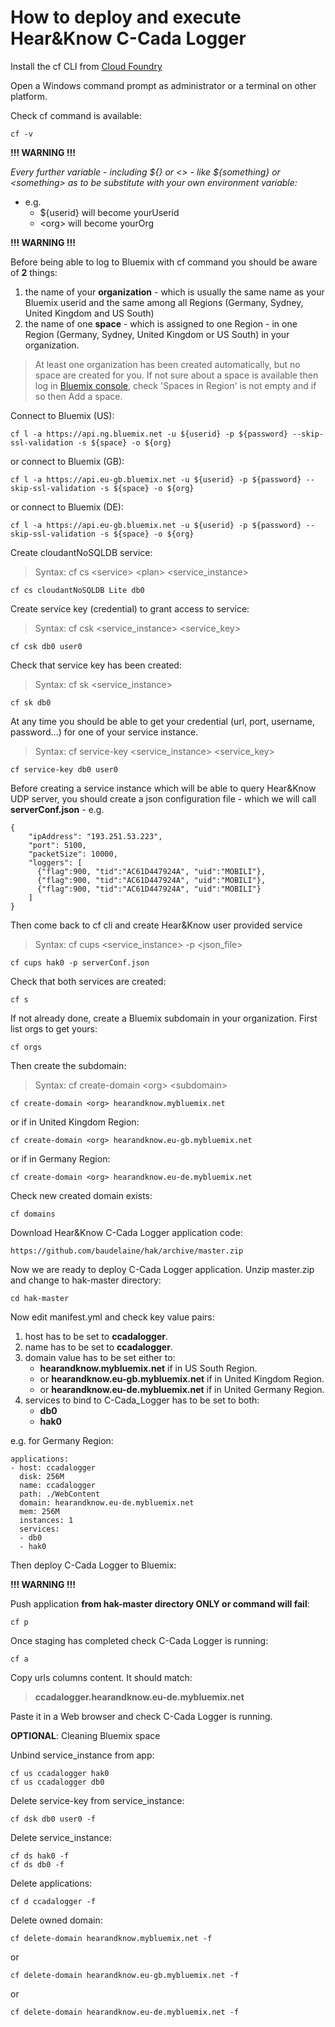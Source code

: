# How to deploy and execute Hear&Know C-Cada Logger

Install the cf CLI from [Cloud Foundry](https://docs.cloudfoundry.org/cf-cli/install-go-cli.html)

Open a Windows command prompt as administrator or a terminal on other platform.

Check cf command is available:
```
cf -v
```

**!!! WARNING !!!**

*Every further variable - including ${} or <> - like ${something} or \<something\> 
as to be substitute with your own environment variable:*

* e.g.
  * ${userid} will become yourUserid
  * \<org\> will become yourOrg

**!!! WARNING !!!**

Before being able to log to Bluemix with cf command you should be aware of **2** things:
  1. the name of your **organization** - which is usually the same name as your Bluemix userid and the same among all Regions (Germany, Sydney, United Kingdom and US South)
  2. the name of one **space** - which is assigned to one Region - in one Region (Germany, Sydney, United Kingdom or US South) in your organization.

> At least one organization has been created automatically, but no space are created for you.
If not sure about a space is available then log in [Bluemix console](https://console.bluemix.net/account/manage-orgs),
check 'Spaces in Region' is not empty and if so then Add a space.

Connect to Bluemix (US):
```
cf l -a https://api.ng.bluemix.net -u ${userid} -p ${password} --skip-ssl-validation -s ${space} -o ${org}
```
or connect to Bluemix (GB):
```
cf l -a https://api.eu-gb.bluemix.net -u ${userid} -p ${password} --skip-ssl-validation -s ${space} -o ${org}
```
or connect to Bluemix (DE):
```
cf l -a https://api.eu-gb.bluemix.net -u ${userid} -p ${password} --skip-ssl-validation -s ${space} -o ${org}
```

Create cloudantNoSQLDB service:
> Syntax: cf cs \<service\> \<plan\> <service_instance>
```
cf cs cloudantNoSQLDB Lite db0
```

Create service key (credential) to grant access to service:
> Syntax: cf csk <service_instance> <service_key>
```
cf csk db0 user0
```

Check that service key has been created:
> Syntax: cf sk <service_instance>
```
cf sk db0
```

At any time you should be able to get your credential (url, port, username, password...) for one of your service instance.
> Syntax: cf service-key <service_instance> <service_key>
```
cf service-key db0 user0
```

Before creating a service instance which will be able to query Hear&Know UDP server, you should create a json configuration file - which we will call **serverConf.json** - e.g.
```
{
	"ipAddress": "193.251.53.223",
	"port": 5100,
	"packetSize": 10000,
	"loggers": [
	  {"flag":900, "tid":"AC61D447924A", "uid":"MOBILI"},
	  {"flag":900, "tid":"AC61D447924A", "uid":"MOBILI"},
	  {"flag":900, "tid":"AC61D447924A", "uid":"MOBILI"}
	]
}
```

Then come back to cf cli and create Hear&Know user provided service
> Syntax: cf cups <service_instance> -p \<json_file\>
```
cf cups hak0 -p serverConf.json
```

Check that both services are created:
```
cf s
```

If not already done, create a Bluemix subdomain in your organization.
First list orgs to get yours:
```
cf orgs
```
Then create the subdomain:
> Syntax: cf create-domain \<org\> \<subdomain\>
```
cf create-domain <org> hearandknow.mybluemix.net
```
or if in United Kingdom Region:
```
cf create-domain <org> hearandknow.eu-gb.mybluemix.net
```
or if in Germany Region:
```
cf create-domain <org> hearandknow.eu-de.mybluemix.net
```

Check new created domain exists:
```
cf domains
```

Download Hear&Know C-Cada Logger application code:
```
https://github.com/baudelaine/hak/archive/master.zip
```

Now we are ready to deploy C-Cada Logger application.
Unzip master.zip and change to hak-master directory:
```
cd hak-master
```

Now edit manifest.yml and check key value pairs:
1. host has to be set to **ccadalogger**.
2. name has to be set to **ccadalogger**.
3. domain value has to be set either to:
   * **hearandknow.mybluemix.net** if in US South Region.
   * or **hearandknow.eu-gb.mybluemix.net** if in United Kingdom Region.
   * or **hearandknow.eu-de.mybluemix.net** if in United Germany Region.
4. services to bind to C-Cada_Logger has to be set to both:
   * **db0**
   * **hak0**
  
e.g. for Germany Region:
```
applications:
- host: ccadalogger
  disk: 256M
  name: ccadalogger
  path: ./WebContent
  domain: hearandknow.eu-de.mybluemix.net
  mem: 256M
  instances: 1
  services:
  - db0
  - hak0
```

Then deploy C-Cada Logger to Bluemix:

**!!! WARNING !!!**

Push application **from hak-master directory ONLY or command will fail**:
```
cf p
```

Once staging has completed check C-Cada Logger is running:
```
cf a
```

Copy urls columns content. It should match: 
> **ccadalogger.hearandknow.eu-de.mybluemix.net**

Paste it in a Web browser and check C-Cada Logger is running.

**OPTIONAL**: Cleaning Bluemix space

Unbind service_instance from app:
```
cf us ccadalogger hak0
cf us ccadalogger db0
```

Delete service-key from service_instance:
```
cf dsk db0 user0 -f
```

Delete service_instance:
```
cf ds hak0 -f
cf ds db0 -f
```

Delete applications:
```
cf d ccadalogger -f
```

Delete owned domain:
```
cf delete-domain hearandknow.mybluemix.net -f
```
or
```
cf delete-domain hearandknow.eu-gb.mybluemix.net -f
```
or
```
cf delete-domain hearandknow.eu-de.mybluemix.net -f
```
